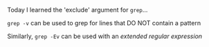 Today I learned the 'exclude' argument for `grep`...

`grep -v` can be used to grep for lines that DO NOT contain a pattern

Similarly, `grep -Ev` can be used with an *extended regular expression*

